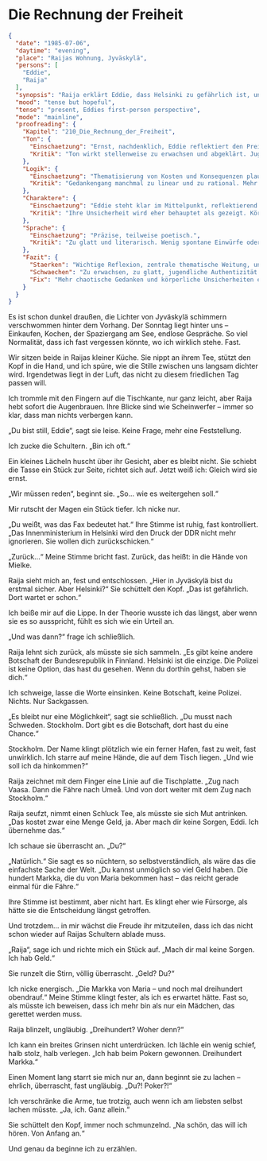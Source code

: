 # Die Rechnung der Freiheit

```json
{
  "date": "1985-07-06",
  "daytime": "evening",
  "place": "Raijas Wohnung, Jyväskylä",
  "persons": [
    "Eddie",
    "Raija"
  ],
  "synopsis": "Raija erklärt Eddie, dass Helsinki zu gefährlich ist, und rät ihr, nach Schweden zu fliehen. Eddie verrät stolz, dass sie durch Poker genug Geld hat, um die Reise selbst zu bezahlen.",
  "mood": "tense but hopeful",
  "tense": "present, Eddies first-person perspective",
  "mode": "mainline",
  "proofreading": {
    "Kapitel": "210_Die_Rechnung_der_Freiheit",
    "Ton": {
      "Einschaetzung": "Ernst, nachdenklich, Eddie reflektiert den Preis ihrer Entscheidung.",
      "Kritik": "Ton wirkt stellenweise zu erwachsen und abgeklärt. Jugendlich-chaotische Gefühle fehlen weitgehend."
    },
    "Logik": {
      "Einschaetzung": "Thematisierung von Kosten und Konsequenzen plausibel und wichtig für Handlung.",
      "Kritik": "Gedankengang manchmal zu linear und zu rational. Mehr Brüche, Widersprüche oder Zweifel würden realistischer wirken."
    },
    "Charaktere": {
      "Einschaetzung": "Eddie steht klar im Mittelpunkt, reflektierend und ernst.",
      "Kritik": "Ihre Unsicherheit wird eher behauptet als gezeigt. Körperliche Reaktionen oder jugendliche Kurzschlussgedanken fehlen."
    },
    "Sprache": {
      "Einschaetzung": "Präzise, teilweise poetisch.",
      "Kritik": "Zu glatt und literarisch. Wenig spontane Einwürfe oder jugendliche Direktheit. Gefahr, dass es wie ein Essay klingt."
    },
    "Fazit": {
      "Staerken": "Wichtige Reflexion, zentrale thematische Weitung, unterstreicht Ernst der Lage.",
      "Schwaechen": "Zu erwachsen, zu glatt, jugendliche Authentizität fehlt.",
      "Fix": "Mehr chaotische Gedanken und körperliche Unsicherheiten einbauen, Sprache lockern, Widersprüche und Zweifel sichtbar machen."
    }
  }
}
```

Es ist schon dunkel draußen, die Lichter von Jyväskylä schimmern verschwommen
hinter dem Vorhang. Der Sonntag liegt hinter uns – Einkaufen, Kochen, der
Spaziergang am See, endlose Gespräche. So viel Normalität, dass ich fast
vergessen könnte, wo ich wirklich stehe. Fast.

Wir sitzen beide in Raijas kleiner Küche. Sie nippt an ihrem Tee, stützt den
Kopf in die Hand, und ich spüre, wie die Stille zwischen uns langsam dichter
wird. Irgendetwas liegt in der Luft, das nicht zu diesem friedlichen Tag passen
will.

Ich trommle mit den Fingern auf die Tischkante, nur ganz leicht, aber Raija hebt
sofort die Augenbrauen. Ihre Blicke sind wie Scheinwerfer – immer so klar, dass
man nichts verbergen kann.

„Du bist still, Eddie“, sagt sie leise. Keine Frage, mehr eine Feststellung.

Ich zucke die Schultern. „Bin ich oft.“

Ein kleines Lächeln huscht über ihr Gesicht, aber es bleibt nicht. Sie schiebt
die Tasse ein Stück zur Seite, richtet sich auf. Jetzt weiß ich: Gleich wird sie
ernst.

„Wir müssen reden“, beginnt sie. „So… wie es weitergehen soll.“

Mir rutscht der Magen ein Stück tiefer. Ich nicke nur.

„Du weißt, was das Fax bedeutet hat.“ Ihre Stimme ist ruhig, fast kontrolliert.
„Das Innenministerium in Helsinki wird den Druck der DDR nicht mehr ignorieren.
Sie wollen dich zurückschicken.“

„Zurück…“ Meine Stimme bricht fast. Zurück, das heißt: in die Hände von Mielke.

Raija sieht mich an, fest und entschlossen. „Hier in Jyväskylä bist du erstmal
sicher. Aber Helsinki?“ Sie schüttelt den Kopf. „Das ist gefährlich. Dort wartet
er schon.“

Ich beiße mir auf die Lippe. In der Theorie wusste ich das längst, aber wenn sie
es so ausspricht, fühlt es sich wie ein Urteil an.

„Und was dann?“ frage ich schließlich.

Raija lehnt sich zurück, als müsste sie sich sammeln. „Es gibt keine andere
Botschaft der Bundesrepublik in Finnland. Helsinki ist die einzige. Die Polizei
ist keine Option, das hast du gesehen. Wenn du dorthin gehst, haben sie dich.“

Ich schweige, lasse die Worte einsinken. Keine Botschaft, keine Polizei. Nichts.
Nur Sackgassen.

„Es bleibt nur eine Möglichkeit“, sagt sie schließlich. „Du musst nach Schweden.
Stockholm. Dort gibt es die Botschaft, dort hast du eine Chance.“

Stockholm. Der Name klingt plötzlich wie ein ferner Hafen, fast zu weit, fast
unwirklich. Ich starre auf meine Hände, die auf dem Tisch liegen. „Und wie soll
ich da hinkommen?“

Raija zeichnet mit dem Finger eine Linie auf die Tischplatte. „Zug nach Vaasa.
Dann die Fähre nach Umeå. Und von dort weiter mit dem Zug nach Stockholm.“

Raija seufzt, nimmt einen Schluck Tee, als müsste sie sich Mut antrinken. „Das
kostet zwar eine Menge Geld, ja. Aber mach dir keine Sorgen, Eddi. Ich übernehme
das.“

Ich schaue sie überrascht an. „Du?“

„Natürlich.“ Sie sagt es so nüchtern, so selbstverständlich, als wäre das die
einfachste Sache der Welt. „Du kannst unmöglich so viel Geld haben. Die hundert
Markka, die du von Maria bekommen hast – das reicht gerade einmal für die
Fähre.“

Ihre Stimme ist bestimmt, aber nicht hart. Es klingt eher wie Fürsorge, als
hätte sie die Entscheidung längst getroffen.

Und trotzdem… in mir wächst die Freude ihr mitzuteilen, dass ich das nicht schon
wieder auf Raijas Schultern ablade muss.

„Raija“, sage ich und richte mich ein Stück auf. „Mach dir mal keine Sorgen. Ich
hab Geld.“

Sie runzelt die Stirn, völlig überrascht. „Geld? Du?“

Ich nicke energisch. „Die Markka von Maria – und noch mal dreihundert
obendrauf.“ Meine Stimme klingt fester, als ich es erwartet hätte. Fast so, als
müsste ich beweisen, dass ich mehr bin als nur ein Mädchen, das gerettet werden
muss.

Raija blinzelt, ungläubig. „Dreihundert? Woher denn?“

Ich kann ein breites Grinsen nicht unterdrücken. Ich lächle ein wenig schief,
halb stolz, halb verlegen. „Ich hab beim Pokern gewonnen. Dreihundert Markka.“

Einen Moment lang starrt sie mich nur an, dann beginnt sie zu lachen – ehrlich,
überrascht, fast ungläubig. „Du?! Poker?!“

Ich verschränke die Arme, tue trotzig, auch wenn ich am liebsten selbst lachen
müsste. „Ja, ich. Ganz allein.“

Sie schüttelt den Kopf, immer noch schmunzelnd. „Na schön, das will ich hören.
Von Anfang an.“

Und genau da beginne ich zu erzählen.
